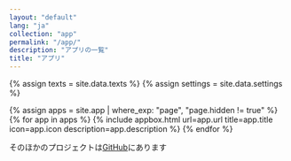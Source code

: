 ```yaml
---
layout: "default"
lang: "ja"
collection: "app"
permalink: "/app/"
description: "アプリの一覧"
title: "アプリ"
---
```

{% assign texts = site.data.texts %}
{% assign settings = site.data.settings %}

<section>
  {% assign apps = site.app | where_exp: "page", "page.hidden != true" %}
  {% for app in apps %}
  {% include appbox.html url=app.url title=app.title icon=app.icon description=app.description %}
  {% endfor %}
</section>

そのほかのプロジェクトは[GitHub](https://github.com/Cizzuk?tab=repositories)にあります

